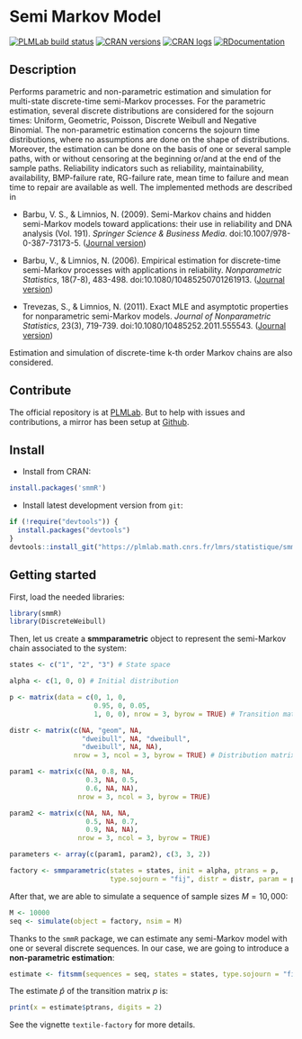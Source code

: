 # Semi Markov Model

[![PLMLab build status](https://plmlab.math.cnrs.fr/lmrs/statistique/smmR/badges/master/pipeline.svg)](https://plmlab.math.cnrs.fr/lmrs/statistique/smmR/-/pipelines) [![CRAN versions](https://www.r-pkg.org/badges/version/smmR)](https://CRAN.R-project.org/package=smmR) [![CRAN logs](https://cranlogs.r-pkg.org/badges/smmR)](https://CRAN.R-project.org/package=smmR) [![RDocumentation](https://api.rdocumentation.org/badges/version/smmR)](https://www.rdocumentation.org/packages/smmR)

## Description

Performs parametric and non-parametric estimation and simulation 
for multi-state discrete-time semi-Markov processes. For the parametric 
estimation, several discrete distributions are considered for the sojourn 
times: Uniform, Geometric, Poisson, Discrete Weibull and Negative Binomial.
The non-parametric estimation concerns the sojourn time distributions, 
where no assumptions are done on the shape of distributions. Moreover, the 
estimation can be done on the basis of one or several sample paths, with or
without censoring at the beginning or/and at the end of the sample paths. 
Reliability indicators such as reliability, maintainability, availability, 
BMP-failure rate, RG-failure rate, mean time to failure and mean time to 
repair are available as well. The implemented methods are described in 

* Barbu, V. S., & Limnios, N. (2009). Semi-Markov chains and hidden semi-Markov models toward applications: their use in reliability and DNA analysis (Vol. 191). _Springer Science & Business Media_. doi:10.1007/978-0-387-73173-5. ([Journal version](https://link.springer.com/book/10.1007/978-0-387-73173-5))

* Barbu, V., & Limnios, N. (2006). Empirical estimation for discrete-time semi-Markov processes with applications in reliability. _Nonparametric Statistics_, 18(7-8), 483-498. doi:10.1080/10485250701261913. ([Journal version](https://www.tandfonline.com/doi/pdf/10.1080/10485250701261913))

* Trevezas, S., & Limnios, N. (2011). Exact MLE and asymptotic properties for nonparametric semi-Markov models. _Journal of Nonparametric Statistics_, 23(3), 719-739. doi:10.1080/10485252.2011.555543. ([Journal version](https://www.tandfonline.com/doi/pdf/10.1080/10485252.2011.555543))

Estimation and simulation of discrete-time k-th order Markov chains are 
also considered.

## Contribute

The official repository is at [PLMLab](https://plmlab.math.cnrs.fr/lmrs/statistique/smmR/). But to help with issues and contributions, a mirror has been setup at [Github](https://github.com/corentin-dev/smmR).

## Install


* Install from CRAN:

```R
install.packages('smmR')
```

* Install latest development version from `git`:

```R
if (!require("devtools")) {
  install.packages("devtools")
}
devtools::install_git("https://plmlab.math.cnrs.fr/lmrs/statistique/smmR", dependencies = TRUE, build_vignettes = FALSE)
```

## Getting started

First, load the needed libraries:
```r
library(smmR)
library(DiscreteWeibull)
```

Then, let us create a **smmparametric** object to represent the semi-Markov chain associated to the system:
```r
states <- c("1", "2", "3") # State space

alpha <- c(1, 0, 0) # Initial distribution

p <- matrix(data = c(0, 1, 0, 
                     0.95, 0, 0.05, 
                     1, 0, 0), nrow = 3, byrow = TRUE) # Transition matrix

distr <- matrix(c(NA, "geom", NA, 
                  "dweibull", NA, "dweibull", 
                  "dweibull", NA, NA), 
                nrow = 3, ncol = 3, byrow = TRUE) # Distribution matrix

param1 <- matrix(c(NA, 0.8, NA, 
                   0.3, NA, 0.5,
                   0.6, NA, NA), 
                 nrow = 3, ncol = 3, byrow = TRUE)

param2 <- matrix(c(NA, NA, NA, 
                   0.5, NA, 0.7,
                   0.9, NA, NA), 
                 nrow = 3, ncol = 3, byrow = TRUE)

parameters <- array(c(param1, param2), c(3, 3, 2))

factory <- smmparametric(states = states, init = alpha, ptrans = p, 
                         type.sojourn = "fij", distr = distr, param = parameters)
```

After that, we are able to simulate a sequence of sample sizes $M = 10,000$:

```r
M <- 10000
seq <- simulate(object = factory, nsim = M)
```

Thanks to the `smmR` package, we can estimate any semi-Markov model
with one or several discrete sequences. In our case, we are going to
introduce a **non-parametric estimation**:

```r
estimate <- fitsmm(sequences = seq, states = states, type.sojourn = "fij")
```

The estimate $\hat{p}$ of the transition matrix $p$ is:

```r
print(x = estimate$ptrans, digits = 2)
```

See the vignette `textile-factory` for more details.
